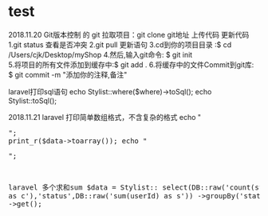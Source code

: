 # test
2018.11.20
Git版本控制
的
git 拉取项目：git clone git地址
上传代码
更新代码  
1.git  status 查看是否冲突
2.git pull 更新语句
3.cd到你的项目目录 :$ cd /Users/cjk/Desktop/myShop
4.然后,输入git命令: $ git init  
5.将项目的所有文件添加到缓存中:$ git add . 
6.将缓存中的文件Commit到git库: $ git commit -m "添加你的注释,备注"

laravel打印sql语句
echo Stylist::where($where)->toSql();
echo Stylist::toSql();

2018.11.21
laravel 打印简单数组格式，不含复杂的格式
echo "<pre>";
print_r($data->toarray());
echo "<pre>";

laravel  多个求和sum
$data = Stylist::
        select(DB::raw('count(status) as c'),'status',DB::raw('sum(userId) as s'))
        ->groupBy('status')
        ->get();
